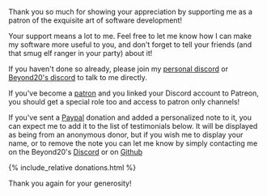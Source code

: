Thank you so much for showing your appreciation by supporting me as a patron of the exquisite art of software development! 

Your support means a lot to me. Feel free to let me know how I can make my software more useful to you, and don't forget to tell your friends (and that smug elf ranger in your party) about it!

If you haven't done so already, please join my [personal discord](https://discord.gg/N6BNn3x) or [Beyond20's discord](https://discord.gg/ZAasSVS) to talk to me directly.

If you've become a [patron](https://patreon.com/kakaroto) and you linked your Discord account to Patreon, you should get a special role too and access to patron only channels!

If you've sent a [Paypal](https://paypal.me/KaKaRoTo) donation and added a personalized note to it, you can expect me to add it to the list of testimonials below.
It will be displayed as being from an anonymous donor, but if you wish me to display your name, or to remove the note you can let me know by simply contacting me on the Beyond20's [Discord](https://discord.gg/ZAasSVS) or on [Github](https://github.com/kakaroto/Beyond20)

{% include_relative donations.html %}

Thank you again for your generosity!